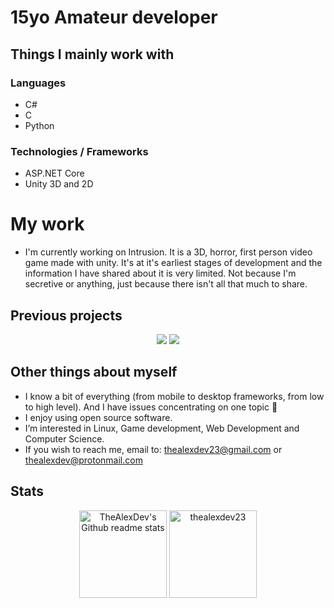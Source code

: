 # 15yo Amateur developer

## Things I mainly work with

### Languages
- C#
- C
- Python

### Technologies / Frameworks 
- ASP.NET Core
- Unity 3D and 2D

# My work
- I'm currently working on Intrusion. It is a 3D, horror, first person video game made with unity. It's at it's earliest stages of development and the information I have shared about it is very limited. Not because I'm secretive or anything, just because there isn't all that much to share.

## Previous projects
<div align="center">
    <a href="https://github.com/thealexdev23/japm"><img src="https://projectcard.rohitv.repl.co/project_card/thealexdev23/japm"/></a>
    <a href="https://github.com/thealexdev23/terminal-video-player"><img src="https://projectcard.rohitv.repl.co/project_card/thealexdev23/terminal-video-player"/></a>
</div>


## Other things about myself
- I know a bit of everything (from mobile to desktop frameworks, from low to high level). And I have issues concentrating on one topic 🥲
- I enjoy using open source software.
- I’m interested in Linux, Game development, Web Development and Computer Science.
- If you wish to reach me, email to: thealexdev23@gmail.com or thealexdev@protonmail.com

## Stats
<p align="center">
    <img height="140em" src="https://github-readme-stats.vercel.app/api?username=thealexdev23&theme=onedark&show_icons=true" alt="TheAlexDev's Github readme stats">
    <img height="140em" src="http://github-readme-streak-stats.herokuapp.com?user=thealexdev23&&theme=onedark&show_icons=true" alt="thealexdev23"/>
</p>
